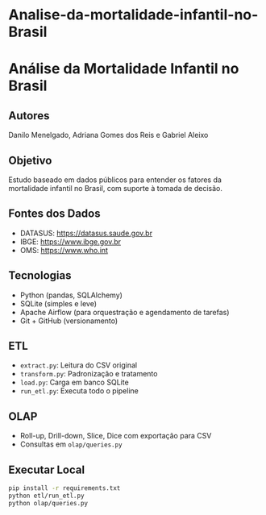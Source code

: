 # Analise-da-mortalidade-infantil-no-Brasil

#  Análise da Mortalidade Infantil no Brasil

## Autores
Danilo Menelgado, Adriana Gomes dos Reis e Gabriel Aleixo

## Objetivo
Estudo baseado em dados públicos para entender os fatores da mortalidade infantil no Brasil, com suporte à tomada de decisão.

## Fontes dos Dados
- DATASUS: https://datasus.saude.gov.br
- IBGE: https://www.ibge.gov.br
- OMS: https://www.who.int

## Tecnologias
- Python (pandas, SQLAlchemy)
- SQLite (simples e leve)
- Apache Airflow (para orquestração e agendamento de tarefas)
- Git + GitHub (versionamento)

## ETL
- `extract.py`: Leitura do CSV original
- `transform.py`: Padronização e tratamento
- `load.py`: Carga em banco SQLite
- `run_etl.py`: Executa todo o pipeline

## OLAP
- Roll-up, Drill-down, Slice, Dice com exportação para CSV
- Consultas em `olap/queries.py`

## Executar Local
```bash
pip install -r requirements.txt
python etl/run_etl.py
python olap/queries.py
